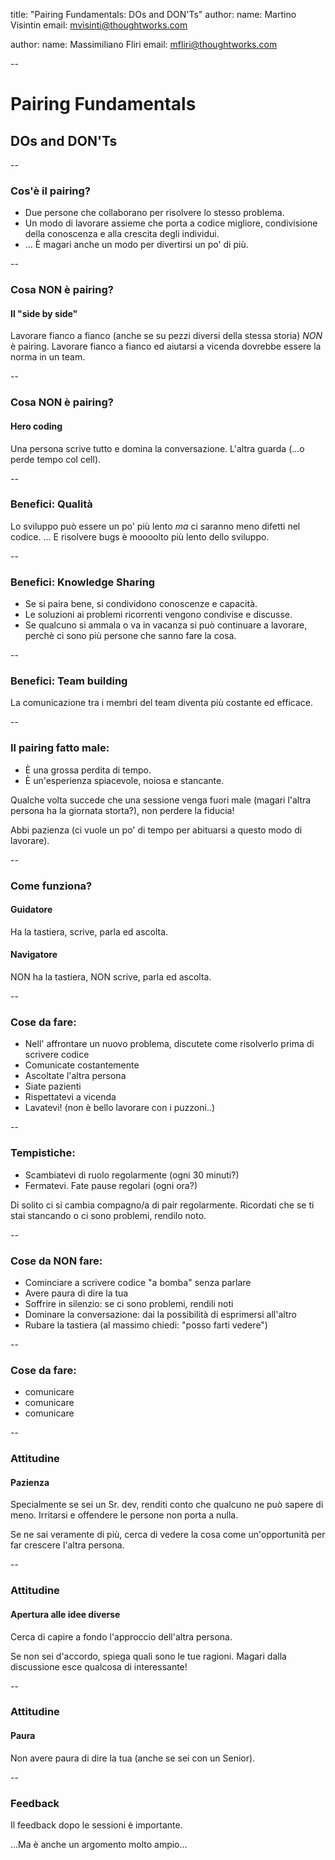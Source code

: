 title: "Pairing Fundamentals: DOs and DON'Ts"
author:
  name: Martino Visintin
  email: mvisinti@thoughtworks.com

author:
  name: Massimiliano Fliri
  email: mfliri@thoughtworks.com

--
# Pairing Fundamentals
## DOs and DON'Ts

--
### Cos'è il pairing?
- Due persone che collaborano per risolvere lo stesso problema.
- Un modo di lavorare assieme che porta a codice migliore, condivisione della conoscenza e alla crescita degli individui.
- ... È magari anche un modo per divertirsi un po' di più.

--
### Cosa NON è pairing?
#### Il "side by side"
Lavorare fianco a fianco (anche se su pezzi diversi della stessa storia) *NON* è pairing.
Lavorare fianco a fianco ed aiutarsi a vicenda dovrebbe essere la norma in un team.

--
### Cosa NON è pairing?
#### Hero coding
Una persona scrive tutto e domina la conversazione. L'altra guarda (...o perde tempo col cell).

--
### Benefici: Qualità
Lo sviluppo può essere un po' più lento *ma* ci saranno meno difetti nel codice.
... E risolvere bugs è moooolto più lento dello sviluppo.

--
### Benefici: Knowledge Sharing
- Se si paira bene, si condividono conoscenze e capacità.
- Le soluzioni ai problemi ricorrenti vengono condivise e discusse.
- Se qualcuno si ammala o va in vacanza si può continuare a lavorare, perchè ci sono più persone che sanno fare la cosa.

--
### Benefici: Team building
La comunicazione tra i membri del team diventa più costante ed efficace.

--
### Il pairing fatto male:
- È una grossa perdita di tempo.
- È un'esperienza spiacevole, noiosa e stancante.

Qualche volta succede che una sessione venga fuori male (magari l'altra persona ha la giornata storta?), non perdere la fiducia!

Abbi pazienza (ci vuole un po' di tempo per abituarsi a questo modo di lavorare).

--
### Come funziona?
#### Guidatore
Ha la tastiera, scrive, parla ed ascolta.

#### Navigatore
NON ha la tastiera, NON scrive, parla ed ascolta.

--
### Cose da fare:
- Nell' affrontare un nuovo problema, discutete come risolverlo prima di scrivere codice
- Comunicate costantemente
- Ascoltate l'altra persona
- Siate pazienti
- Rispettatevi a vicenda
- Lavatevi! (non è bello lavorare con i puzzoni..)

--
### Tempistiche:
- Scambiatevi di ruolo regolarmente (ogni 30 minuti?)
- Fermatevi. Fate pause regolari (ogni ora?)

Di solito ci si cambia compagno/a di pair regolarmente.
Ricordati che se ti stai stancando o ci sono problemi, rendilo noto.

--
### Cose da NON fare:
- Cominciare a scrivere codice "a bomba" senza parlare
- Avere paura di dire la tua
- Soffrire in silenzio: se ci sono problemi, rendili noti
- Dominare la conversazione: dai la possibilità di esprimersi all'altro
- Rubare la tastiera (al massimo chiedi: "posso farti vedere")

--
### Cose da fare:
- comunicare
- comunicare
- comunicare

--
### Attitudine
#### Pazienza
Specialmente se sei un Sr. dev, renditi conto che qualcuno ne può sapere di meno. Irritarsi e offendere le persone non porta a nulla.

Se ne sai veramente di più, cerca di vedere la cosa come un'opportunità per far crescere l'altra persona.

--
### Attitudine
#### Apertura alle idee diverse
Cerca di capire a fondo l'approccio dell'altra persona.

Se non sei d'accordo, spiega quali sono le tue ragioni. Magari dalla discussione esce qualcosa di interessante!

--
### Attitudine
#### Paura
Non avere paura di dire la tua (anche se sei con un Senior).

--
### Feedback
Il feedback dopo le sessioni è importante.

...Ma è anche un argomento molto ampio...
